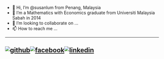 - 👋 Hi, I’m @susanlum from Penang, Malaysia
- 🌱 I’m a Mathematics with Economics graduate from Universiti Malaysia Sabah in 2014
- 💞️ I’m looking to collaborate on ...
- 📫 How to reach me ...





[2]: https://www.linkedin.com/in/lum-poh-poh-susan-04012183/
[1]: http://www.github.com/susanlum

---
[![github](https://cloud.githubusercontent.com/assets/17016297/18839843/0e06a67a-83d2-11e6-993a-b35a182500e0.png)][1][![facebook](https://cloud.githubusercontent.com/assets/17016297/18839836/0a06deb4-83d2-11e6-8078-1d0974af0f63.png)][2][![linkedin](https://cloud.githubusercontent.com/assets/17016297/18839848/0fc7e74e-83d2-11e6-8c6a-277fc9d6e067.png)][3]
---

[1]: http://www.github.com/your_contact_info
[2]: https://www.linkedin.com/in/your_contact_info
[3]: https://www.facebook.com/your_contact_info


